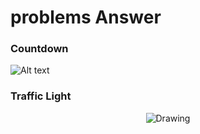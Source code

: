 # problems Answer

### Countdown
![Alt text](https://github.com/doct0rX/SoftwareDevelopment/blob/master/HowToCode_SimpleData/week3/3a:HowtoDesignWorlds/problems/screens/Screen%20Shot%202018-02-23%20at%207.30.45%20PM.png)

### Traffic Light

<p align="center">
<img src="https://github.com/doct0rX/SoftwareDevelopment/blob/master/HowToCode_SimpleData/week3/3a:HowtoDesignWorlds/problems/screens/giphy.gif" alt="Drawing" style="width=1000 height=1000"/>
</p>


